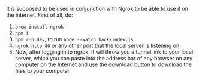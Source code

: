 It is supposed to be used in conjunction with Ngrok to be able to use it on the internet. First of all, do:

1.  `brew install ngrok`
2.  `npm i`
3.  `npm run dev`, to run `node --watch back/index.js`
4.  `ngrok http 80` or any other port that the local server is listening on
5.  Now, аfter logging in to ngrok, it will throw you a tunnel link to your local server, which you can paste into the address bar of any browser on any computer on the Internet and use the download button to download the files to your computer
